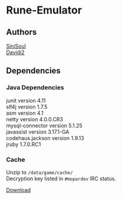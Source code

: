 # Rune-Emulator

## Authors

[SiniSoul](https://www.moparscape.org/smf/index.php?action=profile;u=449007)  
[Davidi2](https://www.moparscape.org/smf/index.php?action=profile;u=324294)

## Dependencies

### Java Dependencies

junit version 4.11    
slf4j version 1.7.5  
asm version 4.1  
netty version 4.0.0.CR3  
mysql-connector version 5.1.25  
javassist version 3.17.1-GA  
codehaus.jackson version 1.9.13  
jruby 1.7.0.RC1

### Cache

Unzip to `/data/game/cache/`  
Decryption key listed in `#mopardev` IRC status.

[Download](https://mega.co.nz/#!YlNy2Yab) 